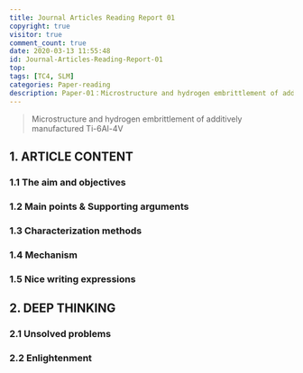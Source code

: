 ```yaml
---
title: Journal Articles Reading Report 01
copyright: true
visitor: true
comment_count: true
date: 2020-03-13 11:55:48
id: Journal-Articles-Reading-Report-01
top: 
tags: [TC4, SLM]
categories: Paper-reading
description: Paper-01：Microstructure and hydrogen embrittlement of additively manufactured Ti-6Al-4V
---
```


> Microstructure and hydrogen embrittlement of additively manufactured Ti-6Al-4V

## 1. ARTICLE CONTENT

### 1.1 The aim and objectives



### 1.2 Main points & Supporting arguments



### 1.3 Characterization methods



### 1.4 Mechanism



### 1.5 Nice writing expressions



## 2. DEEP THINKING

### 2.1 Unsolved problems



### 2.2 Enlightenment

